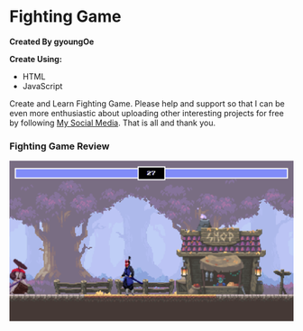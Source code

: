 # Fighting Game
**Created By gyoungOe**

**Create Using:**
- HTML
- JavaScript

Create and Learn Fighting Game. Please help and support so that I can be even more enthusiastic about uploading other interesting projects for free by following
[My Social Media](https://www.instagram.com/wyesptr._).
That is all and thank you.


### Fighting Game Review
![preview1](previewfightinggame.png)
